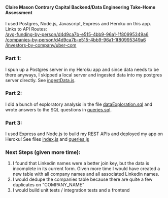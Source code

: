 #### Claire Mason Contrary Capital Backend/Data Engineering Take-Home Assessment

I used Postgres, Node.js, Javascript, Express and Heroku on this app.  
Links to API Routes:  
[/avg-funding-by-person/d4d9ca7b-e515-4bb9-96a1-1f80995349a6](https://contrary-eng-challenge.herokuapp.com/avg-funding-by-person/d4d9ca7b-e515-4bb9-96a1-1f80995349a6)  
[/companies-by-person/d4d9ca7b-e515-4bb9-96a1-1f80995349a6](https://contrary-eng-challenge.herokuapp.com/companies-by-person/d4d9ca7b-e515-4bb9-96a1-1f80995349a6)  
[/investors-by-company/uber-com](https://contrary-eng-challenge.herokuapp.com/investors-by-company/uber-com)  

### Part 1:

I spun up a Postgres server in my Heroku app and since data needs to be there anyways, I skipped a local server and ingested data into my postgres server directly. See [ingestData.js](https://github.com/clairermason/contrary-eng-challenge/blob/main/scripts/ingestData.js).  

### Part 2:

I did a bunch of exploratory analysis in the file [dataExploration.sql](https://github.com/clairermason/contrary-eng-challenge/blob/main/scripts/dataExploration.sql) and wrote answers to the SQL questions in [queries.sql](https://github.com/clairermason/contrary-eng-challenge/blob/main/scripts/queries.sql).  

### Part 3:

I used Express and Node.js to build my REST APIs and deployed my app on Heroku! See files [index.js](https://github.com/clairermason/contrary-eng-challenge/blob/main/index.js) and [queries.js](https://github.com/clairermason/contrary-eng-challenge/blob/main/queries.js)

### Next Steps (given more time):
1. I found that Linkedin names were a better join key, but the data is incomplete in its current form. Given more time I would have created a new table with all company names and all associated Linkedin names.
2. I would dedupe the companies table because there are quite a few duplicates on "COMPANY_NAME"
3. I would build unit tests / integration tests and a frontend
